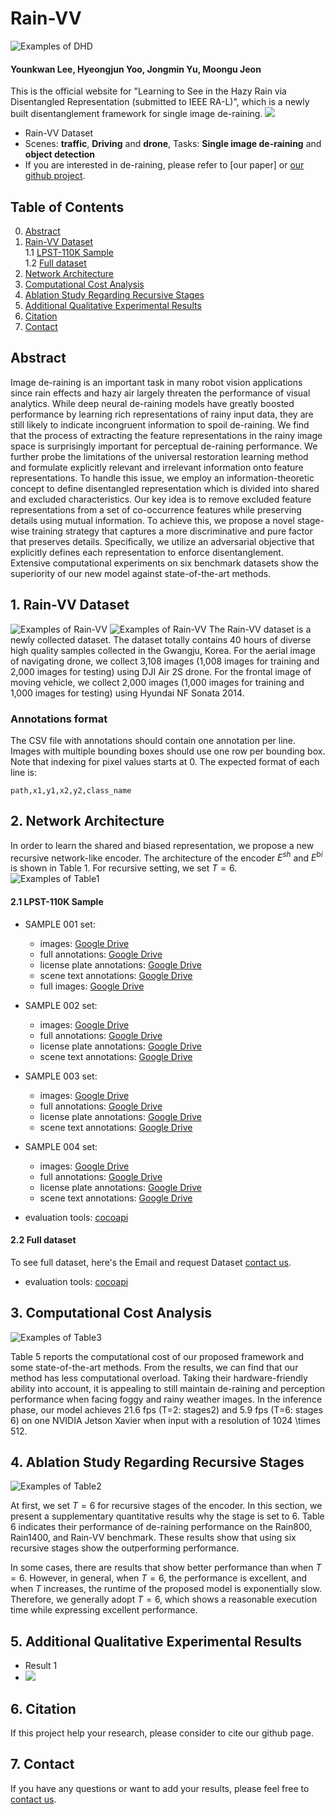 # Rain-VV

![Examples of DHD](img/ral_enhance_003.jpg)
#### Younkwan Lee, Hyeongjun Yoo, Jongmin Yu, Moongu Jeon

This is the official website for "Learning to See in the Hazy Rain via Disentangled Representation (submitted to IEEE RA-L)", which is a newly built disentanglement framework for single image de-raining.
![](img/ral_enhance_002.jpg)

- Rain-VV Dataset
- Scenes: **traffic**, **Driving** and **drone**, Tasks: **Single image de-raining** and **object detection**
- If you are interested in de-raining, please refer to [our paper] or [our github project](https://github.com/brightyoun/Rain-VV).

## Table of Contents
0. [Abstract](#0)
1. [Rain-VV Dataset](#1)  
   1.1 [LPST-110K Sample](#2.1)  
   1.2 [Full dataset](#2.2)   
2. [Network Architecture](#2)   
3. [Computational Cost Analysis](#3)  
4. [Ablation Study Regarding Recursive Stages](#4)
5. [Additional Qualitative Experimental Results](#5) 
6. [Citation](#6)  
7. [Contact](#7) 

## Abstract <a name="0"></a>
Image de-raining is an important task in many robot vision applications since rain effects and hazy air largely threaten the performance of visual analytics. While deep neural de-raining models have greatly boosted performance by learning rich representations of rainy input data, they are still likely to indicate incongruent information to spoil de-raining. We find that the process of extracting the feature representations in the rainy image space is surprisingly important for perceptual de-raining performance. We further probe the limitations of the universal restoration learning method and formulate explicitly relevant and irrelevant information onto feature representations. To handle this issue, we employ an information-theoretic concept to define disentangled representation which is divided into shared and excluded characteristics. Our key idea is to remove excluded feature representations from a set of co-occurrence features while preserving details using mutual information. To achieve this, we propose a novel stage-wise training strategy that captures a more discriminative and pure factor that preserves details. Specifically, we utilize an adversarial objective that explicitly defines each representation to enforce disentanglement. Extensive computational experiments on six benchmark datasets show the superiority of our new model against state-of-the-art methods.


## 1. Rain-VV Dataset <a name="1"></a>
![Examples of Rain-VV](img/ral_supp_001.jpg)
![Examples of Rain-VV](img/ral_supp_002.jpg)
The Rain-VV dataset is a newly collected dataset. The dataset totally contains 40 hours of diverse high quality samples collected in the Gwangju, Korea. For the aerial image of navigating drone, we collect 3,108 images (1,008 images for training and 2,000 images for testing) using DJI Air 2S drone. For the frontal image of moving vehicle, we collect 2,000 images (1,000 images for training and 1,000 images for testing) using Hyundai NF Sonata 2014.

### Annotations format
The CSV file with annotations should contain one annotation per line.
Images with multiple bounding boxes should use one row per bounding box.
Note that indexing for pixel values starts at 0.
The expected format of each line is:
```
path,x1,y1,x2,y2,class_name
```
 
## 2. Network Architecture <a name="2"></a>

In order to learn the shared and biased representation, we propose a new recursive network-like encoder. The architecture of the encoder $E^{sh}$ and $E^{bi}$ is shown in Table 1. For recursive setting, we set $T = 6$.
![Examples of Table1](img/table_001.jpg)


#### 2.1 LPST-110K Sample <a name="2.1"></a>
* SAMPLE 001 set:
    * images:
      [Google Drive](https://drive.google.com/file/d/1gCy0k7afMqYMuTjo4Vna2P_IfLLeRTdI/view?usp=sharing)
    * full annotations:
      [Google Drive](https://drive.google.com/file/d/1pmgP4ccrAGwRPfCDnJHG16Q72euH6nd8/view?usp=sharing)
    * license plate annotations:
      [Google Drive](https://drive.google.com/file/d/19o-4xX6Pk9y0QUK0CWuJso1vQF4Y33Nl/view?usp=sharing)
    * scene text annotations:
      [Google Drive](https://drive.google.com/file/d/19XVGtJXvRGqjij-w5kR4oVNNyWcgQ5c3/view?usp=sharing)
    * full images:
      [Google Drive](https://drive.google.com/file/d/16XAH_uDH-wmGMKVWdni2vSXU8zSTk6dL/view?usp=sharing)
      
* SAMPLE 002 set:
    * images:
      [Google Drive](https://drive.google.com/file/d/1iLFhmBT2JMK4ZKZZv8IK7wTa-Xnza5I8/view?usp=sharing)
    * full annotations:
      [Google Drive](https://drive.google.com/file/d/1yHOXeFY3WCasgtgXYQHGKL68Qw429IgY/view?usp=sharing)
    * license plate annotations:
      [Google Drive](https://drive.google.com/file/d/1JERu9Dy2YSQONV-xiR5kTD36AJA3bQ16/view?usp=sharing)
    * scene text annotations:
      [Google Drive](https://drive.google.com/file/d/1jlqKL5_4wOctYCS0X6rvm_df1ysndKCO/view?usp=sharing)
      
* SAMPLE 003 set:
    * images:
      [Google Drive](https://drive.google.com/file/d/1VFTH3uzcQMPyl9uCj5ScLVCWFAxyLyL7/view?usp=sharing)
    * full annotations:
      [Google Drive](https://drive.google.com/file/d/1XnXWa3NR5bjwO_cq5Gf2xLivpLUQ0fHI/view?usp=sharing)
    * license plate annotations:
      [Google Drive](https://drive.google.com/file/d/1qMIt3gBH5kDDER7OY1cKCtwY9A1JhBcS/view?usp=sharing)
    * scene text annotations:
      [Google Drive](https://drive.google.com/file/d/1RwKYCxylV4t7LJXBJplzzGfrAhfCENHi/view?usp=sharing)
      
 * SAMPLE 004 set:
    * images:
      [Google Drive](https://drive.google.com/file/d/1iLFhmBT2JMK4ZKZZv8IK7wTa-Xnza5I8/view?usp=sharing)
    * full annotations:
      [Google Drive](https://drive.google.com/file/d/1yHOXeFY3WCasgtgXYQHGKL68Qw429IgY/view?usp=sharing)
    * license plate annotations:
      [Google Drive](https://drive.google.com/file/d/1JERu9Dy2YSQONV-xiR5kTD36AJA3bQ16/view?usp=sharing)
    * scene text annotations:
      [Google Drive](https://drive.google.com/file/d/1jlqKL5_4wOctYCS0X6rvm_df1ysndKCO/view?usp=sharing)
      
* evaluation tools:
  [cocoapi](https://github.com/cocodataset/cocoapi)

#### 2.2 Full dataset <a name="2.2"></a>
To see full dataset, here's the Email and request Dataset [contact us](brightyoun@gist.ac.kr).
* evaluation tools:
  [cocoapi](https://github.com/cocodataset/cocoapi)


## 3. Computational Cost Analysis <a name="3"></a>
![Examples of Table3](img/table_003.jpg)

Table 5 reports the computational cost of our proposed framework and some state-of-the-art methods. From the results, we can find that our method has less computational overload. Taking their hardware-friendly ability into account, it is appealing to still maintain de-raining and perception performance when facing foggy and rainy weather images. In the inference phase, our model achieves 21.6 fps (T=2: stages2) and 5.9 fps (T=6: stages 6) on one NVIDIA Jetson Xavier when input with a resolution of 1024 \times 512.

## 4. Ablation Study Regarding Recursive Stages <a name="4"></a>
![Examples of Table2](img/table_002.jpg)

At first, we set $T = 6$ for recursive stages of the encoder. In this section, we present a supplementary quantitative results why the stage is set to 6. Table 6 indicates their performance of de-raining performance on the Rain800, Rain1400, and Rain-VV benchmark. These results show that using six recursive stages show the outperforming performance.

In some cases, there are results that show better performance than when $T=6$. However, in general, when $T=6$, the performance is excellent, and when $T$ increases, the runtime of the proposed model is exponentially slow. Therefore, we generally adopt $T=6$, which shows a reasonable execution time while expressing excellent performance.

## 5. Additional Qualitative Experimental Results <a name="5"></a>

* Result 1
* ![](img/ral_enhance_003.jpg)

## 6. Citation <a name="6"></a>

If this project help your research, please consider to cite our github page.

## 7. Contact <a name="7"></a>

If you have any questions or want to add your results, please feel free to [contact us](brightyoun@gist.ac.kr).
